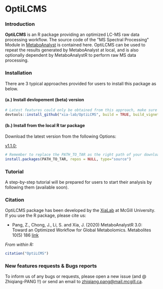 # OptiLCMS

### Introduction

**OptiLCMS** is an R package providing an optimized LC-MS raw data processing workflow. The source code of the "MS Spectral Processing" Module in [MetaboAnalyst](https://dev.metaboanalyst.ca/MetaboAnalyst/upload/SpectraUpload.xhtml) is contained here. OptiLCMS can be used to repeat the results generated by MetaboAnalyst at local, and is also optionally dependent by MetaboAnalystR to perform raw MS data processing. 


### Installation

There are 3 typical approaches provided for users to install this package as below.

#### (a.) Install devlopement (beta) version

```R
# Latest features could only be obtained from this approach, make sure 'devtools' installed first
devtools::install_github("xia-lab/OptiLCMS", build = TRUE, build_vignettes = FALSE, build_manual =TRUE)

```

#### (b.) Install from the local R tar package

Download the latest version from the following Options:

[v1.1.0](https://drive.google.com/file/d/1jdy3WQvNNr8qapWuJ6ZHwcoyf7fX4ywe/view?usp=share_link);


```R
# Remember to replace the PATH_TO_TAR as the right path of your downloaded package (OptiLCMS_1.1.X.tar.gz).
install.packages(PATH_TO_TAR, repos = NULL, type="source")

```


### Tutorial

A step-by-step tutorial will be prepared for users to start their analysis by following them (available soon).

### Citation

OptiLCMS package has been developed by the [XiaLab](https://www.xialab.ca/) at McGill University. If you use the R package, please cite us: 

* Pang, Z., Chong, J., Li, S. and Xia, J. (2020) MetaboAnalystR 3.0: Toward an Optimized Workflow for Global Metabolomics. Metabolites 10(5) 186 [link](https://doi.org/10.3390/metabo10050186)

*From within R:*

```R
citation("OptiLCMS")
```

### New features requests & Bugs reports

To inform us of any bugs or requests, please open a new issue (and @ Zhiqiang-PANG !!) or send an email to zhiqiang.pang@mail.mcgill.ca.





